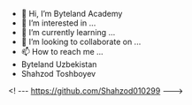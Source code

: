 - 👋 Hi, I’m Byteland Academy
- 👀 I’m interested in ...
- 🌱 I’m currently learning ...
- 💞️ I’m looking to collaborate on ...
- 📫 How to reach me ...
- Byteland Uzbekistan
- Shahzod Toshboyev

<!---
BytelandUz/BytelandUz is a ✨ special ✨ repository because its `README.md` (this file) appears on your GitHub profile.
You can click the Preview link to take a look at your changes.
--->

<! --- 
  https://github.com/Shahzod010299
--->


